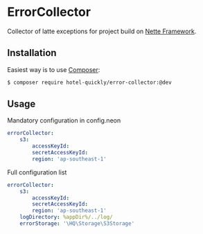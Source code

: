ErrorCollector
==============

Collector of latte exceptions for project build on [Nette Framework](http://nette.org).

## Installation
Easiest way is to use [Composer](http://getcomposer.org/):

```sh
$ composer require hotel-quickly/error-collector:@dev
```

## Usage

Mandatory configuration in config.neon
```yml
errorCollector:
	s3:
		accessKeyId:
		secretAccessKeyId:
		region: 'ap-southeast-1'
```

Full configuration list
```yml
errorCollector:
	s3:
		accessKeyId:
		secretAccessKeyId:
		region: 'ap-southeast-1'
	logDirectory: %appDir%/../log/
	errorStorage: '\HQ\Storage\S3Storage'